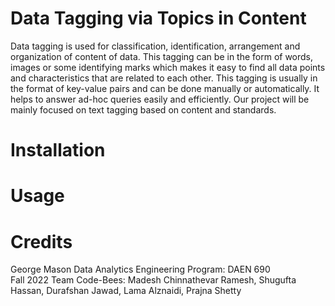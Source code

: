 # Data Tagging via Topics in Content
Data tagging is used for classification, identification, arrangement and organization of content of data. This tagging can be in the form of words, images or some identifying marks which makes it easy to find all data points and characteristics that are related to each other. This tagging is usually in the format of key-value pairs and can be done manually or automatically. It helps to answer ad-hoc queries easily and efficiently. Our project will be mainly focused on text tagging based on content and standards.

# Installation

# Usage

# Credits
George Mason Data Analytics Engineering Program: DAEN 690
<br /> Fall 2022 Team Code-Bees: Madesh Chinnathevar Ramesh, Shugufta Hassan, Durafshan Jawad, Lama Alznaidi, Prajna Shetty

